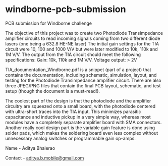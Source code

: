 # windborne-pcb-submission
PCB submission for Windborne challenge

The objective of this project was to create two Photodiode Transimpedance amplifier circuits to read incoming signals coming from two different diode lasers (one being a 632.8 HE-NE laser)
The initial gain settings for the TIA circuit were 10, 100 and 1000 V/V but were later modified to 10k, 110k and 1M V/V. The output from the TIA circuit should meet the following specifications:
Gain: 10k, 110k and 1M V/V.
Voltage output:  > 2V

TIA_documentation_Windborne.pdf is a snippet (part of a project) that contains the documentation, including schematic, simulation, layout, and testing for the Photodiode Transimpedance amplifier circuit. There are also three JPEG/PNG files that contain the final PCB layout, schematic, and test setup (though the document is a must-read!).

The coolest part of the design is that the photodiode and the amplifier circuitry are squeezed onto a small board, with the photodiode centered with ultra-short traces into the TIA input. This minimizes parasitic capacitance and inductive pickup in a very simple way, whereas most modules have a completely separate amplifier board with SMA connectors. 
Another really cool design part is the variable gain feature is done using solder pads, which makes the soldering board even less complex without unnecessary analog switches or programmable gain op-amps.

Name - Aditya Bhalerao

Contact - aditya.b.mobile@gmail.com
